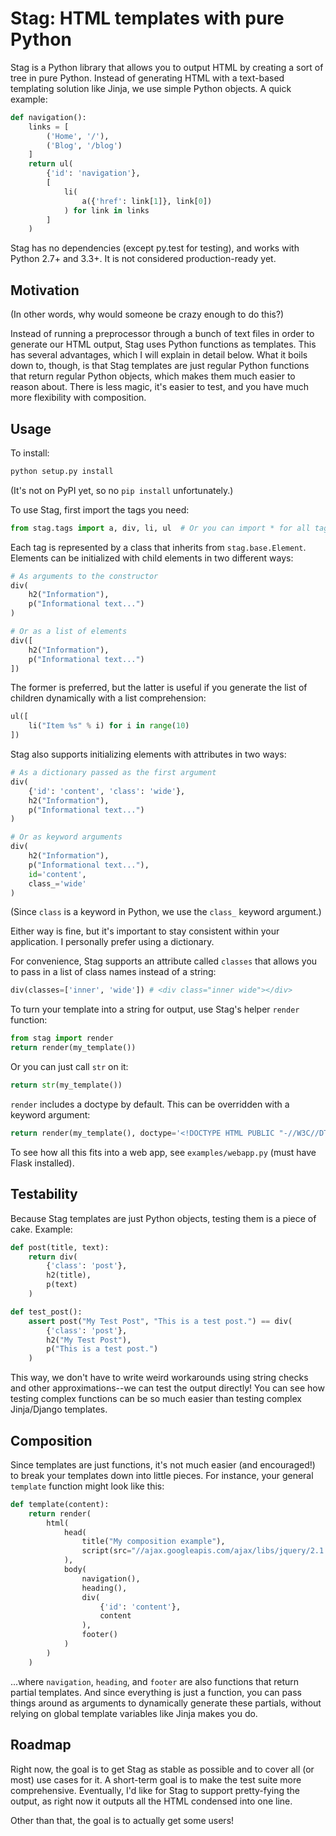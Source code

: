 Stag: HTML templates with pure Python
=====================================

Stag is a Python library that allows you to output HTML by creating a sort of tree in pure Python. Instead of generating HTML with a text-based templating solution like Jinja, we use simple Python objects. A quick example:

```python
def navigation():
    links = [
        ('Home', '/'),
        ('Blog', '/blog')
    ]
    return ul(
        {'id': 'navigation'},
        [
            li(
                a({'href': link[1]}, link[0])
            ) for link in links
        ]
    )
```

Stag has no dependencies (except py.test for testing), and works with Python 2.7+ and 3.3+. It is not considered production-ready yet.


Motivation
----------

(In other words, why would someone be crazy enough to do this?)

Instead of running a preprocessor through a bunch of text files in order to generate our HTML output, Stag uses Python functions as templates. This has several advantages, which I will explain in detail below. What it boils down to, though, is that Stag templates are just regular Python functions that return regular Python objects, which makes them much easier to reason about. There is less magic, it's easier to test, and you have much more flexibility with composition.


Usage
-----

To install:

```python
python setup.py install
```

(It's not on PyPI yet, so no `pip install` unfortunately.)

To use Stag, first import the tags you need:

```python
from stag.tags import a, div, li, ul  # Or you can import * for all tags
```

Each tag is represented by a class that inherits from `stag.base.Element`. Elements can be initialized with child elements in two different ways:

```python
# As arguments to the constructor
div(
    h2("Information"),
    p("Informational text...")
)

# Or as a list of elements
div([
    h2("Information"),
    p("Informational text...")
])
```

The former is preferred, but the latter is useful if you generate the list of children dynamically with a list comprehension:

```python
ul([
    li("Item %s" % i) for i in range(10)
])
```

Stag also supports initializing elements with attributes in two ways:

```python
# As a dictionary passed as the first argument
div(
    {'id': 'content', 'class': 'wide'},
    h2("Information"),
    p("Informational text...")
)

# Or as keyword arguments
div(
    h2("Information"),
    p("Informational text..."),
    id='content',
    class_='wide'
)
```

(Since `class` is a keyword in Python, we use the `class_` keyword argument.)

Either way is fine, but it's important to stay consistent within your application. I personally prefer using a dictionary.

For convenience, Stag supports an attribute called `classes` that allows you to pass in a list of class names instead of a string:

```python
div(classes=['inner', 'wide']) # <div class="inner wide"></div>
```

To turn your template into a string for output, use Stag's helper `render` function:

```python
from stag import render
return render(my_template())
```

Or you can just call `str` on it:

```python
return str(my_template())
```

`render` includes a doctype by default. This can be overridden with a keyword argument:

```python
return render(my_template(), doctype='<!DOCTYPE HTML PUBLIC "-//W3C//DTD HTML 4.01//EN" "http://www.w3.org/TR/html4/strict.dtd">')
```

To see how all this fits into a web app, see `examples/webapp.py` (must have Flask installed).


Testability
-----------

Because Stag templates are just Python objects, testing them is a piece of cake. Example:

```python
def post(title, text):
    return div(
        {'class': 'post'},
        h2(title),
        p(text)
    )

def test_post():
    assert post("My Test Post", "This is a test post.") == div(
        {'class': 'post'},
        h2("My Test Post"),
        p("This is a test post.")
    )
```

This way, we don't have to write weird workarounds using string checks and other approximations--we can test the output directly! You can see how testing complex functions can be so much easier than testing complex Jinja/Django templates.


Composition
-----------

Since templates are just functions, it's not much easier (and encouraged!) to break your templates down into little pieces. For instance, your general `template` function might look like this:

```python
def template(content):
    return render(
        html(
            head(
                title("My composition example"),
                script(src="//ajax.googleapis.com/ajax/libs/jquery/2.1.1/jquery.min.js")
            ),
            body(
                navigation(),
                heading(),
                div(
                    {'id': 'content'},
                    content
                ),
                footer()
            )
        )
    )
```

...where `navigation`, `heading`, and `footer` are also functions that return partial templates. And since everything is just a function, you can pass things around as arguments to dynamically generate these partials, without relying on global template variables like Jinja makes you do.


Roadmap
-------

Right now, the goal is to get Stag as stable as possible and to cover all (or most) use cases for it. A short-term goal is to make the test suite more comprehensive. Eventually, I'd like for Stag to support pretty-fying the output, as right now it outputs all the HTML condensed into one line.

Other than that, the goal is to actually get some users!
